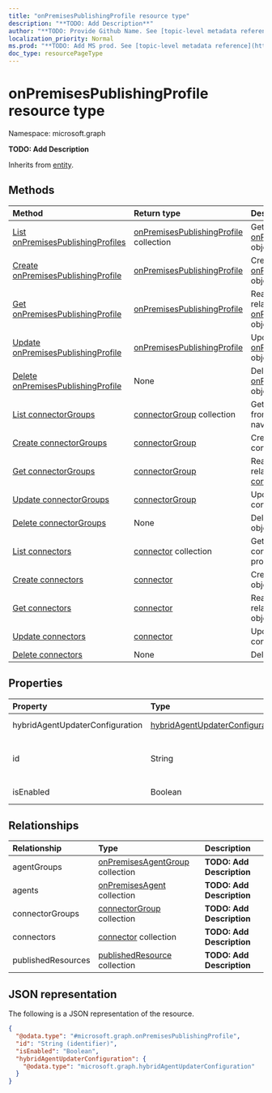 ```yaml
---
title: "onPremisesPublishingProfile resource type"
description: "**TODO: Add Description**"
author: "**TODO: Provide Github Name. See [topic-level metadata reference](https://msgo.azurewebsites.net/add/document/guidelines/metadata.html#topic-level-metadata)**"
localization_priority: Normal
ms.prod: "**TODO: Add MS prod. See [topic-level metadata reference](https://msgo.azurewebsites.net/add/document/guidelines/metadata.html#topic-level-metadata)**"
doc_type: resourcePageType
---
```


# onPremisesPublishingProfile resource type

Namespace: microsoft.graph

**TODO: Add Description**


Inherits from [entity](../resources/entity.md).

## Methods
|Method|Return type|Description|
|:---|:---|:---|
|[List onPremisesPublishingProfiles](../api/onpremisespublishingprofile-list.md)|[onPremisesPublishingProfile](../resources/onpremisespublishingprofile.md) collection|Get a list of the [onPremisesPublishingProfile](../resources/onpremisespublishingprofile.md) objects and their properties.|
|[Create onPremisesPublishingProfile](../api/onpremisespublishingprofile-post-onpremisespublishingprofiles.md)|[onPremisesPublishingProfile](../resources/onpremisespublishingprofile.md)|Create a new [onPremisesPublishingProfile](../resources/onpremisespublishingprofile.md) object.|
|[Get onPremisesPublishingProfile](../api/onpremisespublishingprofile-get.md)|[onPremisesPublishingProfile](../resources/onpremisespublishingprofile.md)|Read the properties and relationships of an [onPremisesPublishingProfile](../resources/onpremisespublishingprofile.md) object.|
|[Update onPremisesPublishingProfile](../api/onpremisespublishingprofile-update.md)|[onPremisesPublishingProfile](../resources/onpremisespublishingprofile.md)|Update the properties of an [onPremisesPublishingProfile](../resources/onpremisespublishingprofile.md) object.|
|[Delete onPremisesPublishingProfile](../api/onpremisespublishingprofile-delete.md)|None|Deletes an [onPremisesPublishingProfile](../resources/onpremisespublishingprofile.md) object.|
|[List connectorGroups](../api/onpremisespublishingprofile-list-connectorgroups.md)|[connectorGroup](../resources/connectorgroup.md) collection|Get the connectorGroups from the connectorGroups navigation property.|
|[Create connectorGroups](../api/onpremisespublishingprofile-post-connectorgroups.md)|[connectorGroup](../resources/connectorgroup.md)|Create a new connectorGroups object.|
|[Get connectorGroups](../api/onpremisespublishingprofile-get-connectorgroup.md)|[connectorGroup](../resources/connectorgroup.md)|Read the properties and relationships of a [connectorGroup](../resources/connectorgroup.md) object.|
|[Update connectorGroups](../api/onpremisespublishingprofile-update-connectorgroups.md)|[connectorGroup](../resources/connectorgroup.md)|Update the properties of a connectorGroups object.|
|[Delete connectorGroups](../api/onpremisespublishingprofile-delete-connectorgroups.md)|None|Delete a [connectorGroup](../resources/connectorgroup.md) object.|
|[List connectors](../api/onpremisespublishingprofile-list-connectors.md)|[connector](../resources/connector.md) collection|Get the connectors from the connectors navigation property.|
|[Create connectors](../api/onpremisespublishingprofile-post-connectors.md)|[connector](../resources/connector.md)|Create a new connectors object.|
|[Get connectors](../api/onpremisespublishingprofile-get-connector.md)|[connector](../resources/connector.md)|Read the properties and relationships of a [connector](../resources/connector.md) object.|
|[Update connectors](../api/onpremisespublishingprofile-update-connectors.md)|[connector](../resources/connector.md)|Update the properties of a connectors object.|
|[Delete connectors](../api/onpremisespublishingprofile-delete-connectors.md)|None|Delete a [connector](../resources/connector.md) object.|

## Properties
|Property|Type|Description|
|:---|:---|:---|
|hybridAgentUpdaterConfiguration|[hybridAgentUpdaterConfiguration](../resources/hybridagentupdaterconfiguration.md)|**TODO: Add Description**|
|id|String|**TODO: Add Description** Inherited from [entity](../resources/entity.md)|
|isEnabled|Boolean|**TODO: Add Description**|

## Relationships
|Relationship|Type|Description|
|:---|:---|:---|
|agentGroups|[onPremisesAgentGroup](../resources/onpremisesagentgroup.md) collection|**TODO: Add Description**|
|agents|[onPremisesAgent](../resources/onpremisesagent.md) collection|**TODO: Add Description**|
|connectorGroups|[connectorGroup](../resources/connectorgroup.md) collection|**TODO: Add Description**|
|connectors|[connector](../resources/connector.md) collection|**TODO: Add Description**|
|publishedResources|[publishedResource](../resources/publishedresource.md) collection|**TODO: Add Description**|

## JSON representation
The following is a JSON representation of the resource.
<!-- {
  "blockType": "resource",
  "keyProperty": "id",
  "@odata.type": "microsoft.graph.onPremisesPublishingProfile",
  "baseType": "microsoft.graph.entity",
  "openType": false
}
-->
``` json
{
  "@odata.type": "#microsoft.graph.onPremisesPublishingProfile",
  "id": "String (identifier)",
  "isEnabled": "Boolean",
  "hybridAgentUpdaterConfiguration": {
    "@odata.type": "microsoft.graph.hybridAgentUpdaterConfiguration"
  }
}
```

